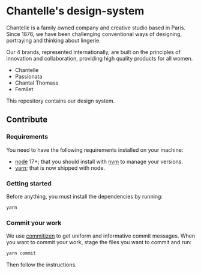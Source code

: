 # Chantelle's design-system

Chantelle is a family owned company and creative studio based in Paris. Since 1876, we have been challenging conventional ways of designing, portraying and thinking about lingerie.

Our 4 brands, represented internationally, are built on the principles of innovation and collaboration, providing high quality products for all women.

- Chantelle
- Passionata
- Chantal Thomass
- Femilet

This repository contains our design system.

## Contribute

### Requirements

You need to have the following requirements installed on your machine:

- [node](https://nodejs.org/en/) 17+; that you should install with [nvm](https://github.com/nvm-sh/nvm) to manage your versions.
- [yarn](https://yarnpkg.com/getting-started/install); that is now shipped with node.

### Getting started

Before anything, you must install the dependencies by running:

```bash
yarn
```

### Commit your work

We use [commitizen](https://commitizen-tools.github.io/commitizen/) to get uniform and informative commit messages. When you want to commit your work, stage the files you want to commit and run:

```bash
yarn commit
```

Then follow the instructions.
